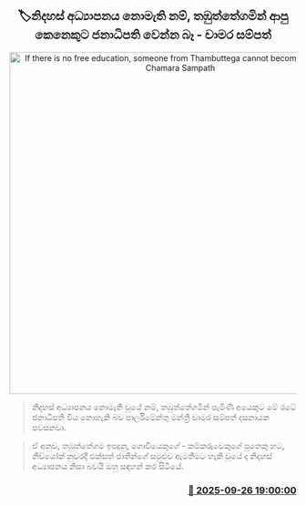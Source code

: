 <p align='center'><b><h2 align='center' title='If there is no free education, someone from Thambuttega cannot become President - Chamara Sampath'>🏷නිදහස් අධ්‍යාපනය නොමැති නම්, තඹුත්තේගමින් ආපු කෙනෙකුට ජනාධිපති වෙන්න බෑ - චාමර සම්පත්</h2></b></p>
<p align='center'><img src='https://helakuru.sgp1.cdn.digitaloceanspaces.com/esana/images/lib/chamara-sampath-archived.jpg' width='600' alt='If there is no free education, someone from Thambuttega cannot become President - Chamara Sampath'></p>

> නිදහස් අධ්‍යාපනය නොමැති වූයේ නම්, තඹුත්තේගමින් පැමිණි අයෙකුට මේ රටේ ජනාධිපති විය නොහැකි බව පාර්ලිමේන්තු මන්ත්‍රී චාමර සම්පත් දසනායක පවසනවා.

> ඒ අනුව, තඹුත්තේගම ඉපදුනු, ගොවියෙකුගේ - කම්කරුවෙකුගේ පුතෙකු හට, නිව්යෝක් නුවරදී එක්සත් ජාතීන්ගේ සමුළුව ඇමතීමට හැකි වූයේ ද නිදහස් අධ්‍යාපනය නිසා බවයි ඔහු සඳහන් කර සිටියේ.



<h3 align='right'><a href='https://www.helakuru.lk/esana/p/114009/'>📅 2025-09-26 19:00:00</a></h3>
